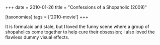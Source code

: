 +++
date = 2010-01-26
title = "Confessions of a Shopaholic (2009)"

[taxonomies]
tags = ['2010-movie']
+++

It is formulaic and stale, but I loved the funny scene where a group of
shopaholics come together to help cure their obsession; I also loved the
flawless dummy visual effects.
